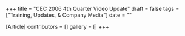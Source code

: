 +++
title = "CEC 2006 4th Quarter Video Update"
draft = false
tags = ["Training, Updates, & Company Media"]
date = ""

[Article]
contributors = []
gallery = []
+++